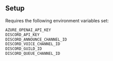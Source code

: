 ## Setup

Requires the following environment variables set:

```bash
AZURE_OPENAI_API_KEY
DISCORD_API_KEY
DISCORD_ANNOUNCE_CHANNEL_ID
DISCORD_VOICE_CHANNEL_ID
DISCORD_GUILD_ID
DISCORD_QUEUE_CHANNEL_ID

```